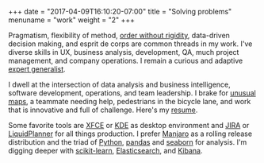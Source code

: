 +++
date = "2017-04-09T16:10:20-07:00"
title = "Solving problems"
menuname = "work"
weight = "2"
+++

Pragmatism, flexibility of method, [order without rigidity](https://en.wikipedia.org/wiki/The_Oak_and_the_Reed), <i class="fa fa-bar-chart"></i>data-driven decision making, and esprit de corps are common threads in my work. I've diverse skills in UX, <i class="fa fa-line-chart"></i>business analysis, development, QA, much <i class="fa fa-tasks"></i>project management, and company operations. I remain a curious and adaptive [expert generalist](https://25iq.com/2016/03/12/richard-feynman-and-charlie-munger-expert-generalists/).

I dwell at the intersection of data analysis and business intelligence, <i class="fa fa-code-fork"></i>software development, operations, and team leadership. I brake for <i class="fa fa-map-o"></i>[unusual maps](http://sashat.me/2017/06/03/roman-roads/), a teammate needing help, pedestrians in the <i class="fa fa-bicycle"></i>bicycle lane, and work that is innovative and full of challenge. Here's my <i class="fa fa-file-text-o"></i>[resume](files/cast-anthony-resume-current.pdf).

Some favorite tools are [XFCE](http://www.xfce.org/) or [KDE](https://www.kde.org/) as <i class="fa fa-desktop"></i>desktop environment and [JIRA](https://www.atlassian.com/software/jira) or [LiquidPlanner](https://www.liquidplanner.com/) for all things production. I prefer <i class="fa fa-linux"></i>[Manjaro](https://manjaro.org/) as a rolling release distribution and the triad of <i class="fa fa-area-chart"></i>[Python](https://www.python.org/), [pandas](http://pandas.pydata.org/) and [seaborn](http://seaborn.pydata.org/index.html) for analysis. I'm digging deeper with [scikit-learn](http://scikit-learn.org), [Elasticsearch](https://www.elastic.co/products/elasticsearch), and [Kibana](https://www.elastic.co/products/kibana).
